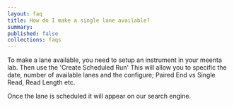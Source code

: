 ```yaml
---
layout: faq
title: How do I make a single lane available?
summary:
published: false
collections: faqs
---
```


To make a lane available, you need to setup an instrument in your meenta lab. Then use the 'Create Scheduled Run' This will allow you to specific the date, number of available lanes and the configure; Paired End vs Single Read, Read Length etc.

Once the lane is scheduled it will appear on our search engine.
